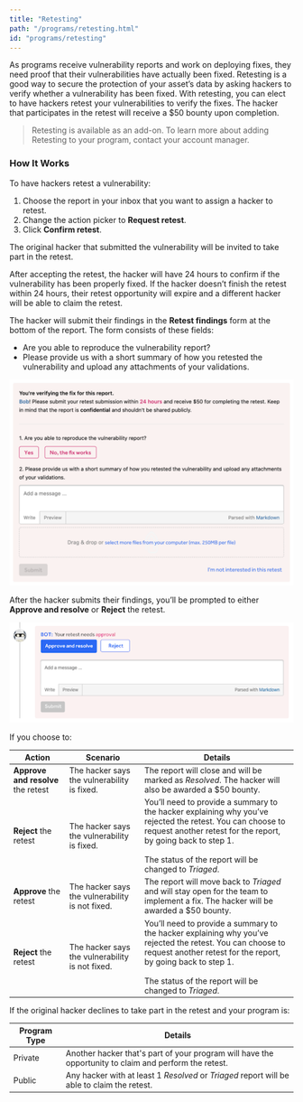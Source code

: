 ```yaml
---
title: "Retesting"
path: "/programs/retesting.html"
id: "programs/retesting"
---
```


As programs receive vulnerability reports and work on deploying fixes, they need proof that their vulnerabilities have actually been fixed. Retesting is a good way to secure the protection of your asset’s data by asking hackers to verify whether a vulnerability has been fixed. With retesting, you can elect to have hackers retest your vulnerabilities to verify the fixes. The hacker that participates in the retest will receive a $50 bounty upon completion.

> Retesting is available as an add-on. To learn more about adding Retesting to your program, contact your account manager.

### How It Works
To have hackers retest a vulnerability:
1. Choose the report in your inbox that you want to assign a hacker to retest.
2. Change the action picker to **Request retest**.
3. Click **Confirm retest**.

The original hacker that submitted the vulnerability will be invited to take part in the retest.

After accepting the retest, the hacker will have 24 hours to confirm if the vulnerability has been properly fixed. If the hacker doesn’t finish the retest within 24 hours, their retest opportunity will expire and a different hacker will be able to claim the retest.

The hacker will submit their findings in the **Retest findings** form at the bottom of the report. The form consists of these fields:
* Are you able to reproduce the vulnerability report?
* Please provide us with a short summary of how you retested the vulnerability and upload any attachments of your validations.

 ![retesting form](./images/retesting-form.png)

 After the hacker submits their findings, you’ll be prompted to either **Approve and resolve** or **Reject** the retest.

![retesting approval form](./images/retesting-approval-form.png)

If you choose to:

Action | Scenario | Details
------ | -------- | --------
**Approve and resolve** the retest | The hacker says the vulnerability is fixed. | The report will close and will be marked as *Resolved*. The hacker will also be awarded a $50 bounty.
**Reject** the retest | The hacker says the vulnerability is fixed. | You’ll need to provide a summary to the hacker explaining why you’ve rejected the retest. You can choose to request another retest for the report, by going back to step 1. <br><br>The status of the report will be changed to *Triaged*.
**Approve** the retest | The hacker says the vulnerability is not fixed. | The report will move back to *Triaged* and will stay open for the team to implement a fix. The hacker will be awarded a $50 bounty.
**Reject** the retest | The hacker says the vulnerability is not fixed. | You’ll need to provide a summary to the hacker explaining why you’ve rejected the retest. You can choose to request another retest for the report, by going back to step 1. <br><br>The status of the report will be changed to *Triaged*.

If the original hacker declines to take part in the retest and your program is:

Program Type | Details
------------ | --------
Private | Another hacker that's part of your program will have the opportunity to claim and perform the retest. 
Public | Any hacker with at least 1 *Resolved* or *Triaged* report will be able to claim the retest.
